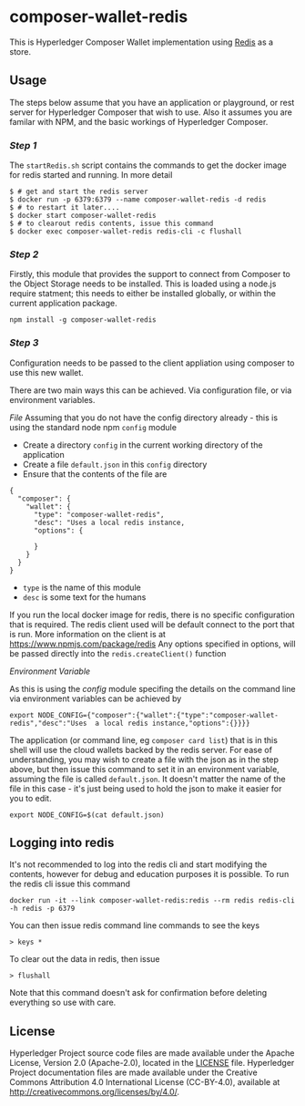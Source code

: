 # composer-wallet-redis

This is Hyperledger Composer Wallet implementation using [Redis](https://redis.io/) as a store.

## Usage

The steps below assume that you have an application or playground, or rest server for Hyperledger Composer that wish to use.
Also it assumes you are familar with NPM, and the basic workings of Hyperledger Composer.


### *Step 1*

The `startRedis.sh` script contains the commands to get the docker image for redis started and running. In more detail
```
$ # get and start the redis server
$ docker run -p 6379:6379 --name composer-wallet-redis -d redis
$ # to restart it later....
$ docker start composer-wallet-redis
$ # to clearout redis contents, issue this command
$ docker exec composer-wallet-redis redis-cli -c flushall
```

### *Step 2*

Firstly, this module that provides the support to connect from Composer to the Object Storage needs to be installed.
This is loaded using a node.js require statment; this needs to either be installed globally, or within the current application package. 

```
npm install -g composer-wallet-redis
```

### *Step 3*

Configuration needs to be passed to the client appliation using composer to use this new wallet.

There are two main ways this can be achieved. Via configuration file, or via environment variables. 

*File*
Assuming that you do not have the config directory already - this is using the standard node npm `config` module


- Create a directory `config` in the current working directory of the application
- Create a file `default.json` in this `config` directory
- Ensure that the contents of the file are
```
{
  "composer": {
    "wallet": {
      "type": "composer-wallet-redis",
      "desc": "Uses a local redis instance,
      "options": {

      }
    }
  }
}
```

- `type` is the name of this module
- `desc` is some text for the humans

If you run the local docker image for redis, there is no specific configuration that is required. The redis client used will be default connect to the port that is run. More information on the client is at https://www.npmjs.com/package/redis
Any options specified in options, will be passed directly into the `redis.createClient()` function


*Environment Variable*

As this is using the *config* module specifing the details on the command line via environment variables can be achieved by

```
export NODE_CONFIG={"composer":{"wallet":{"type":"composer-wallet-redis","desc":"Uses  a local redis instance,"options":{}}}}
```

The application (or command line, eg `composer card list`) that is in this shell will use the cloud wallets backed by the redis server. 
For ease of understanding, you may wish to create a file with the json as in the step above, but then issue this command to set it in an environment variable, assuming the file is called `default.json`.
It doesn't matter the name of the file in this case - it's just being used to hold the json to make it easier for you to edit.

```
export NODE_CONFIG=$(cat default.json)
```

## Logging into redis

It's not recommended to log into the redis cli and start modifying the contents, however for debug and education purposes it is possible. 
To run the redis cli issue this command
```
docker run -it --link composer-wallet-redis:redis --rm redis redis-cli -h redis -p 6379
```

You can then issue redis command line commands to see the keys

```
> keys *
```

To clear out the data in redis, then issue

```
> flushall
```

Note that this command doesn't ask for confirmation before deleting everything so use with care.

## License <a name="license"></a>
Hyperledger Project source code files are made available under the Apache License, Version 2.0 (Apache-2.0), located in the [LICENSE](LICENSE.txt) file. Hyperledger Project documentation files are made available under the Creative Commons Attribution 4.0 International License (CC-BY-4.0), available at http://creativecommons.org/licenses/by/4.0/.